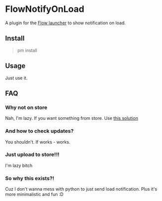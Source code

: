 # FlowNotifyOnLoad

A plugin for the [Flow launcher](https://github.com/Flow-Launcher/Flow.Launcher) to show notification on load.

## Install

> pm install <IPasteURLLater>

## Usage

Just use it.

## FAQ

### Why not on store

Nah, I'm lazy. If you want something from store. Use [this solution](https://github.com/cibere/Flow.Launcher.Plugin.FlowLoadNotification)

### And how to check updates?

You shouldn't. If works - works.

### Just upload to store!!!

I'm lazy bitch

### So why this exists?!

Cuz I don't wanna mess with python to just send load notification. Plus it's more minimalistic and fun :D
